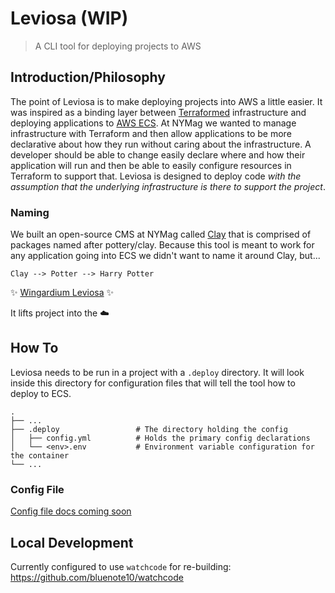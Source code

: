 # Leviosa (WIP)

> A CLI tool for deploying projects to AWS

## Introduction/Philosophy

The point of Leviosa is to make deploying projects into AWS a little easier. It was inspired as a binding layer between [Terraformed](https://www.terraform.io/) infrastructure and deploying applications to [AWS ECS](https://docs.aws.amazon.com/ecs/index.html). At NYMag we wanted to manage infrastructure with Terraform and then allow applications to be more declarative about how they run without caring about the infrastructure. A developer should be able to change easily declare where and how their application will run and then be able to easily configure resources in Terraform to support that. Leviosa is designed to deploy code _with the assumption that the underlying infrastructure is there to support the project_.

### Naming

We built an open-source CMS at NYMag called [Clay](https://clay.nymag.com/) that is comprised of packages named after pottery/clay. Because this tool is meant to work for any application going into ECS we didn't want to name it around Clay, but...

`Clay --> Potter --> Harry Potter`

:sparkles: [Wingardium Leviosa](https://www.pottermore.com/book-extract-long/wingardium-leviosa) :sparkles:

It lifts project into the :cloud:

## How To

Leviosa needs to be run in a project with a `.deploy` directory. It will look inside this directory for configuration files that will tell the tool how to deploy to ECS.

    .
    ├── ...
    ├── .deploy                 # The directory holding the config
    │   ├── config.yml          # Holds the primary config declarations
    │   └── <env>.env           # Environment variable configuration for the container
    └── ...

### Config File
[Config file docs coming soon](./docs/config.md)


## Local Development

Currently configured to use `watchcode` for re-building: https://github.com/bluenote10/watchcode
